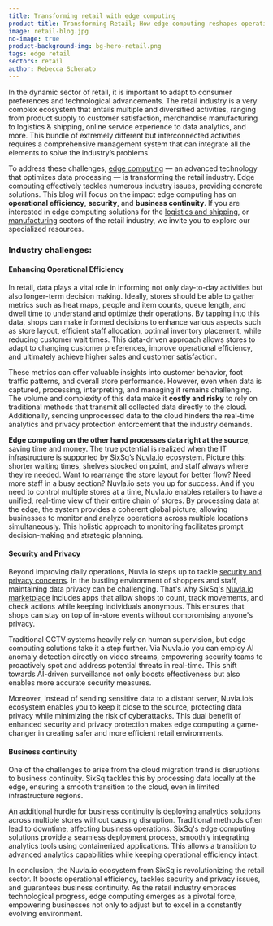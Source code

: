 ```yaml
---
title: Transforming retail with edge computing
product-title: Transforming Retail; How edge computing reshapes operations, enhances security and fuels business continuity
image: retail-blog.jpg
no-image: true
product-background-img: bg-hero-retail.png
tags: edge retail
sectors: retail
author: Rebecca Schenato
---
```


In the dynamic sector of retail, it is important to adapt to consumer preferences and technological advancements. The retail industry is a very complex ecosystem that entails multiple and diversified activities, ranging from product supply to customer satisfaction, merchandise manufacturing to logistics & shipping, online service experience to data analytics, and more. This bundle of extremely different but interconnected activities requires a comprehensive management system that can integrate all the elements to solve the industry’s problems. 

To address these challenges, [edge computing](https://sixsq.com/blog/discover/2019/11/08/what-is-edge-computing.html) — an advanced technology that optimizes data processing — is transforming the retail industry. Edge computing effectively tackles numerous industry issues, providing concrete solutions. This blog will focus on the impact edge computing has on **operational efficiency**, **security**, and **business continuity**. If you are interested in edge computing solutions for the [logistics and shipping](/industries/logistics), or [manufacturing](/industries/manufacturing) sectors of the retail industry, we invite you to explore our specialized resources.

### Industry challenges:

#### Enhancing Operational Efficiency
In retail, data plays a vital role in informing not only day-to-day activities but also longer-term decision making. Ideally, stores should be able to gather metrics such as heat maps, people and item counts, queue length, and dwell time to understand and optimize their operations. By tapping into this data, shops can make informed decisions to enhance various aspects such as store layout, efficient staff allocation, optimal inventory placement, while reducing customer wait times. This data-driven approach allows stores to adapt to changing customer preferences, improve operational efficiency, and ultimately achieve higher sales and customer satisfaction. 

These metrics can offer valuable insights into customer behavior, foot traffic patterns, and overall store performance. However, even when data is captured, processing, interpreting, and managing it remains challenging. The volume and complexity of this data make it **costly and risky** to rely on traditional methods that transmit all collected data directly to the cloud. Additionally, sending unprocessed data to the cloud hinders the real-time analytics and privacy protection enforcement that the industry demands. 

**Edge computing on the other hand processes data right at the source**, saving time and money. 
The true potential is realized when the IT infrastructure is supported by SixSq’s [Nuvla.io](/platform) ecosystem. Picture this: shorter waiting times, shelves stocked on point, and staff always where they're needed. Want to rearrange the store layout for better flow? Need more staff in a busy section? Nuvla.io sets you up for success. And if you need to control multiple stores at a time, Nuvla.io enables retailers to have a unified, real-time view of their entire chain of stores. By processing data at the edge, the system provides a coherent global picture, allowing businesses to monitor and analyze operations across multiple locations simultaneously. This holistic approach to monitoring facilitates prompt decision-making and strategic planning. 


#### Security and Privacy 
Beyond improving daily operations, Nuvla.io steps up to tackle [security and privacy concerns](https://sixsq.com/blog/discover/2022/05/24/edge-computing-hold-all-the-cards.html). In the bustling environment of shoppers and staff, maintaining data privacy can be challenging. That's why SixSq's [Nuvla.io marketplace](/marketplace) includes apps that allow shops to count, track movements, and check actions while keeping individuals anonymous. This ensures that shops can stay on top of in-store events without compromising anyone's privacy.

Traditional CCTV systems heavily rely on human supervision, but edge computing solutions take it a step further. Via Nuvla.io you can employ AI anomaly detection directly on video streams, empowering security teams to proactively spot and address potential threats in real-time. This shift towards AI-driven surveillance not only boosts effectiveness but also enables more accurate security measures.

Moreover, instead of sending sensitive data to a distant server, Nuvla.io’s ecosystem enables you to keep it close to the source, protecting data privacy while minimizing the risk of cyberattacks. This dual benefit of enhanced security and privacy protection makes edge computing a game-changer in creating safer and more efficient retail environments.

#### Business continuity
One of the challenges to arise from the cloud migration trend is disruptions to business continuity. SixSq tackles this by processing data locally at the edge, ensuring a smooth transition to the cloud, even in limited infrastructure regions.

An additional hurdle for business continuity is deploying analytics solutions across multiple stores without causing disruption. Traditional methods often lead to downtime, affecting business operations. SixSq's edge computing solutions provide a seamless deployment process, smoothly integrating analytics tools using containerized applications. This allows a transition to advanced analytics capabilities while keeping operational efficiency intact.


In conclusion, the Nuvla.io ecosystem from SixSq is revolutionizing the retail sector. It boosts operational efficiency, tackles security and privacy issues, and guarantees business continuity. As the retail industry embraces technological progress, edge computing emerges as a pivotal force, empowering businesses not only to adjust but to excel in a constantly evolving environment.
